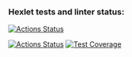 ### Hexlet tests and linter status:
[![Actions Status](https://github.com/Helenspi/python-project-50/actions/workflows/hexlet-check.yml/badge.svg)](https://github.com/Helenspi/python-project-50/actions)

[![Actions Status](https://github.com/Helenspi/python-project-50/actions/workflows/action-check.yml/badge.svg)](https://github.com/Helenspi/python-project-50/actions)
[![Test Coverage](https://api.codeclimate.com/v1/badges/ec791f01aa917b0ce064/test_coverage)](https://codeclimate.com/github/Helenspi/python-project-50/test_coverage)
